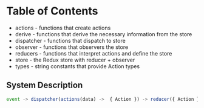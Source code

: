 #   Table of Contents

* actions    - functions that create actions
* derive     - functions that derive the necessary information from the store
* dispatcher - functions that dispatch to store
* observer   - functions that observers the store
* reducers   - functions that interpret actions and define the store
* store      - the Redux store with reducer + observer
* types      - string constants that provide Action types

##  System Description

``` javascript
event -> dispatcher(actions(data) ->  { Action }) -> reducer({ Action }) -> store -> observer(store) -> React(derived(store))
```